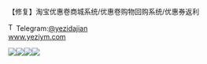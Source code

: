 【修复】淘宝优惠卷商城系统/优惠卷购物回购系统/优惠券返利<p dir="auto"><a target="_blank" rel="noopener noreferrer nofollow" href="https://camo.githubusercontent.com/d614d90677fbc2e34c7c62ebc68c82379d87a57c4beaf05af65fec7ba6b72e36/68747470733a2f2f63646e2d69636f6e732d706e672e666c617469636f6e2e636f6d2f3531322f323131312f323131313634362e706e67"><img src="https://camo.githubusercontent.com/d614d90677fbc2e34c7c62ebc68c82379d87a57c4beaf05af65fec7ba6b72e36/68747470733a2f2f63646e2d69636f6e732d706e672e666c617469636f6e2e636f6d2f3531322f323131312f323131313634362e706e67" alt="Telegram Icon" style="width: 16px; max-width: 100%;" data-canonical-src="https://cdn-icons-png.flaticon.com/512/2111/2111646.png"></a>Telegram:<a href="https://t.me/yezidajian" rel="nofollow">@yezidajian</a><br><a href="https://www.yeziym.com/">www.yeziym.com</a></p><img src="https://github.com/yeziym/【xiufu】taobao_0O/blob/main/b0ngf.png"><img src="https://github.com/yeziym/【xiufu】taobao_0O/blob/main/4nFaK.png"><img src="https://github.com/yeziym/【xiufu】taobao_0O/blob/main/hZiT5.png"><img src="https://github.com/yeziym/【xiufu】taobao_0O/blob/main/ekgzr.png">